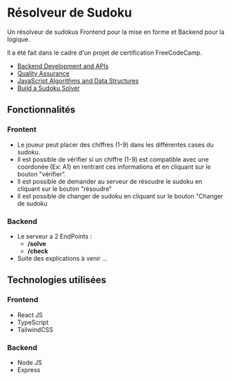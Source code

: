 # Résolveur de Sudoku

Un résolveur de sudokus Frontend pour la mise en forme et Backend pour la logique.

Il a été fait dans le cadre d'un projet de certification FreeCodeCamp.
- [Backend Development and APIs](https://www.freecodecamp.org/certification/Manatoa/back-end-development-and-apis)
- [Quality Assurance](https://www.freecodecamp.org/certification/Manatoa/quality-assurance-v7)
- [JavaScript Algorithms and Data Structures](https://www.freecodecamp.org/certification/Manatoa/javascript-algorithms-and-data-structures)
- [Build a Sudoku Solver](https://www.freecodecamp.org/learn/quality-assurance/quality-assurance-projects/sudoku-solver)

## Fonctionnalités

### Frontent
- Le joueur peut placer des chiffres (1-9) dans les différentes cases du sudoku.
- Il est possible de vérifier si un chiffre (1-9) est compatible avec une coordonée (Ex: A1) en rentrant ces informations et en cliquant sur le bouton "vérifier".
- Il est possible de demander au serveur de résoudre le sudoku en cliquant sur le bouton "résoudre"
- Il est possible de changer de sudoku en cliquant sur le bouton "Changer de sudoku

### Backend

- Le serveur a 2 EndPoints :
  - **/solve**
  - **/check**
- Suite des explications à venir ...
  
## Technologies utilisées

### Frontend
- React JS
- TypeScript
- TailwindCSS

### Backend
- Node JS
- Express
